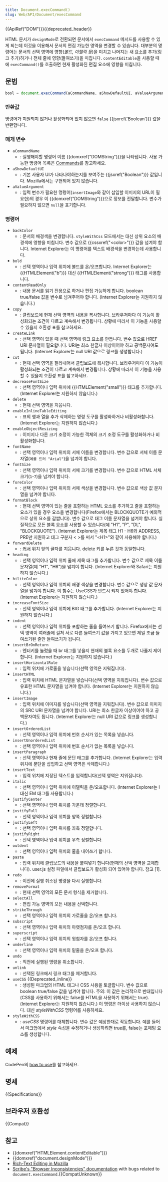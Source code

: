 ```yaml
---
title: Document.execCommand()
slug: Web/API/Document/execCommand
---
```

{{ApiRef("DOM")}}{{deprecated_header}}

HTML 문서가 `designMode`로 전환되면 문서에서 `execCommand` 메서드를 사용할 수 있게 되는데 이것을 이용해서 문서의 편집 가능한 영역을 변경할 수 있습니다. 대부분의 명령어는 문서의 선택 영역에 영향(_볼드, 이탤릭 등_)을 미치고 나머지는 새 요소를 추가(링크 추가)하거나 전체 줄에 영향(들여쓰기)을 미칩니다. `contentEditable`을 사용할 때에 `execCommand()`를 호출하면 현재 활성화된 편집 요소에 영향을 미칩니다.

## 문법

```js
bool = document.execCommand(aCommandName, aShowDefaultUI, aValueArgument)
```

### 반환값

명령어가 지원되지 않거나 활성화되어 있지 않으면 `false` {{jsxref('Boolean')}} 값을 반환합니다.

### 매개 변수

- `aCommandName`
  - : 실행해야할 명령어 이름 {{domxref("DOMString")}}을 나타냅니다. 사용 가능한 명령어 목록은 [Commands](#commands)를 참고하세요.
- `aShowDefaultUI`
  - : 기본 사용자 UI가 나타나야하는지를 보여주는 {{jsxref("Boolean")}} 값입니다. Mozilla에서는 구현되어 있지 않습니다.
- `aValueArgument`
  - : 입력 변수가 필요한 명령어(`insertImage`와 같이 삽입할 이미지의 URL이 필요한)의 경우 이 {{domxref("DOMString")}}으로 정보를 전달합니다. 변수가 필요하지 않으면 `null`을 표기합니다.

### 명령어

- `backColor`
  - : 문서의 배경색을 변경합니다. `styleWithCss` 모드에서는 대신 상위 요소의 배경색에 영향을 미칩니다. 변수 값으로 {{cssxref("&lt;color&gt;")}} 값을 넘겨야 합니다. Internet Explorer는 이 명령어를 텍스트 배경색을 변경하는데 사용합니다.
- `bold`
  - : 선택 영역이나 입력 위치에 볼드를 온/오프합니다. Internet Explorer는 {{HTMLElement("b")}} 대신 {{HTMLElement("strong")}} 태그를 사용합니다.
- `contentReadOnly`
  - : 내용 문서를 읽기 전용으로 하거나 편집 가능하게 합니다. boolean true/false 값을 변수로 넘겨주어야 합니다. (Internet Explorer는 지원하지 않습니다.)
- `copy`
  - : 클립보드에 현재 선택 영역의 내용을 복사합니다. 브라우저마다 이 기능이 활성화되는 조건이 다르고 계속해서 변경됩니다. 상황에 따라서 이 기능을 사용할 수 있을지 호환성 표를 참고하세요.
- `createLink`
  - : 선택 영역이 있을 때 선택 영역에 링크 요소를 만듭니다. 변수 값으로 HREF URI 문자열이 필요합니다. URI는 최소 한글자 이상이어야 하고 공백문자여도 됩니다. (Internet Explorer는 null URI 값으로 링크를 생성합니다.)
- `cut`
  - : 현재 선택 영역을 잘라내어서 클립보드에 복사합니다. 브라우저마다 이 기능이 활성화되는 조건이 다르고 계속해서 변경됩니다. 상황에 따라서 이 기능을 사용할 수 있을지 호환성 표를 참고하세요.
- `decreaseFontSize`
  - : 선택 영역이나 입력 위치에 {{HTMLElement("small")}} 태그를 추가합니다. (Internet Explorer는 지원하지 않습니다.)
- `delete`
  - : 현재 선택 영역을 지웁니다.
- `enableInlineTableEditing`
  - : 표의 행과 열을 추가 삭제하는 명령 도구를 활성화하거나 비활성화합니다. (Internet Explorer는 지원하지 않습니다.)
- `enableObjectResizing`
  - : 이미지나 다른 크기 조정이 가능한 객체의 크기 조정 도구를 활성화하거나 비활성화합니다.
- `fontName`
  - : 선택 영역이나 입력 위치의 서체 이름을 변경합니다. 변수 값으로 서체 이름 문자열(`예를 드러 "Arial"`)을 넘겨야 합니다.
- `fontSize`
  - : 선택 영역이나 입력 위치의 서체 크기를 변경합니다. 변수 값으로 HTML 서체 크기(`1`-`7`)을 넘겨야 합니다.
- `foreColor`
  - : 선택 영역이나 입력 위치의 서체 색상을 변경합니다. 변수 값으로 색상 값 문자열을 넘겨야 합니다.
- `formatBlock`
  - : 현재 선택 영역이 있는 줄을 포함하는 HTML 요소를 추가하고 줄을 포함하는 요소가 있을 경우 요소을 변경합니다(Firefox에서는 BLOCKQUOTE가 예외적으로 상위 요소를 감쌉니다). 변수 값으로 태그 이름 문자열을 넘겨야 합니다. 실질적으로 모든 블록 요소를 사용할 수 있습니다(예 "H1", "P", "DL", "BLOCKQUOTE"). (Internet Explorer는 제목 태그 H1 - H6와 ADDRESS, PRE만 지원하고 태그 구분자 < >를 써서 "\<H1>"와 같이 사용해야 합니다.)
- `forwardDelete`
  - : [커서](http://en.wikipedia.org/wiki/Cursor_%28computers%29) 위치 앞의 글자를 지웁니다. delete 키를 누른 것과 동일합니다.
- `heading`
  - : 선택 영역이나 입력 위치 줄에 제목 태그를 추가합니다. 변수 값으로 제목 이름 문자열(예 "H1", "H6")을 넘겨야 합니다. (Internet Explorer와 Safari는 지원하지 않습니다.)
- `hiliteColor`
  - : 선택 영역이나 입력 위치의 배경 색상을 변경합니다. 변수 값으로 생상 값 문자열을 넘겨야 합니다. 이 함수는 UseCSS가 반드시 켜져 있어야 합니다. (Internet Explorer는 지원하지 않습니다.)
- `increaseFontSize`
  - : 선택 영역이나 입력 위치에 BIG 태그를 추가합니다. (Internet Explorer는 지원하지 않습니다.)
- `indent`
  - : 선택 영역이나 입력 위치를 포함하는 줄을 들여쓰기 합니다. Firefox에서는 선택 영역이 여러줄에 걸처 서로 다른 들여쓰기 값을 가지고 있으면 제일 조금 들여쓰기된 줄만 들여쓰기가 됩니다.
- `insertBrOnReturn`
  - : 엔터키를 눌렀을 때 br 태그를 넣을지 현재의 블록 요소를 두개로 나줄지 제어합니다. (Internet Explorer는 지원하지 않습니다.)
- `insertHorizontalRule`
  - : 입력 위치에 가로줄을 넣습니다(선택 영역은 지워집니다).
- `insertHTML`
  - : 입력 위치에 HTML 문자열을 넣습니다(선택 영역을 지워집니다). 변수 값으로 유효한 HTML 문자열을 넘겨야 합니다. (Internet Explorer는 지원하지 않습니다.)
- `insertImage`
  - : 입력 위치에 이미지를 넣습니다(선택 영역을 지워집니다). 변수 값으로 이미지의 SRC URI 문자열을 넘겨야 합니다. URI는 최소 한글자 이상이어야 하고 공백문자여도 됩니다. (Internet Explorer는 null URI 값으로 링크를 생성합니다.)
- `insertOrderedList`
  - : 선택 영역이나 입력 위치에 번호 순서가 있는 목록을 넣습니다.
- `insertUnorderedList`
  - : 선택 영역이나 입력 위치에 번호 순서가 없는 목록을 넣습니다.
- `insertParagraph`
  - : 선택 영역이나 현재 줄에 문단 태그를 추가합니다. (Internet Explorer는 입력 위치에 문단을 삽입하고 선택 영역은 삭제합니다.)
- `insertText`
  - : 입력 위치에 지정된 텍스트를 입력합니다(선택 영역은 지워집니다).
- `italic`
  - : 선택 영역이나 입력 위치에 이탤릭을 온/오프합니다. (Internet Explorer는 I 대신 EM 태그를 사용합니다.)
- `justifyCenter`
  - : 선택 영역이나 입력 위치를 가운데 정렬합니다.
- `justifyFull`
  - : 선택 영역이나 입력 위치를 양쪽 정렬합니다.
- `justifyLeft`
  - : 선택 영역이나 입력 위치를 좌측 정렬합니다.
- `justifyRight`
  - : 선택 영역이나 입력 위치를 우측 정렬합니다.
- `outdent`
  - : 선택 영역이나 입력 위치의 줄을 내어쓰기 합니다.
- `paste`
  - : 입력 위치에 클립보드의 내용을 붙여넣기 합니다(현재의 선택 영역을 교체합니다). user.js 설정 파일에서 클립보드가 활성화 되어 있어야 합니다. 참고 \[1].
- `redo`
  - : 이전에 실행 취소된 명령을 다시 실행합니다.
- `removeFormat`
  - : 현재 선택 영역의 모든 문서 형식을 제거합니다.
- `selectAll`
  - : 편집 가능 영역의 모든 내용을 선택합니다.
- `strikeThrough`
  - : 선택 영역이나 입력 위치의 가로줄을 온/오프 합니다.
- `subscript`
  - : 선택 영역이나 입력 위치의 아랫첨자를 온/오프 합니다.
- `superscript`
  - : 선택 영역이나 입력 위치의 윗첨자를 온/오프 합니다.
- `underline`
  - : 선택 영역이나 입력 위치의 밑줄을 온/오프 합니다.
- `undo`
  - : 직전에 실행된 명령을 취소합니다.
- `unlink`
  - : 선택된 링크에서 링크 태그를 제거합니다.
- `useCSS` {{Deprecated_inline}}
  - : 생성된 마크업의 HTML 태그나 CSS 사용을 토글합니다. 변수 값으로 boolean true/false 값을 넘겨야 합니다. 주의: 이 값은 논리적으로 반대입니다(CSS를 사용하기 위해서는 false를 HTML을 사용하기 위해서는 true). (Internet Explorer는 지원하지 않습니다.) 이 명령은 더이상 사용하지 않습니다. 대신 _styleWithCSS_ 명령어를 사용하세요.
- `styleWithCSS`
  - : _useCSS_ 명령어를 대체합니다. 변수 값은 예상한대로 작동합니다. 예를 들어서 마크업에서 _style_ 속성을 수정하거나 생성하려면 true를, false는 포매팅 요소를 생성합니다.

## 예제

CodePen의 [how to use](http://codepen.io/netsi1964/full/QbLLGW/)를 참고하세요.

## 명세

{{Specifications}}

## 브라우저 호환성

{{Compat}}

## 참고

- {{domxref("HTMLElement.contentEditable")}}
- {{domxref("document.designMode")}}
- [Rich-Text Editing in Mozilla](/ko/docs/Rich-Text_Editing_in_Mozilla)
- [Scribe's "Browser Inconsistencies" documentation](https://github.com/guardian/scribe/blob/master/BROWSERINCONSISTENCIES.md) with bugs related to `document.execCommand`.{{CompatUnknown}}
